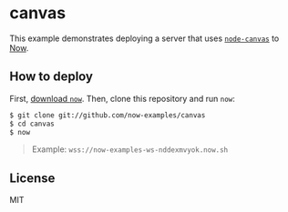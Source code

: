 # canvas

This example demonstrates deploying a server that uses
[`node-canvas`](https://github.com/Automattic/node-canvas)
to [Now](https://now.sh).

## How to deploy

First, [download `now`](https://zeit.co/download). Then, clone this
repository and run `now`:

```bash
$ git clone git://github.com/now-examples/canvas
$ cd canvas
$ now
```

> Example: `wss://now-examples-ws-nddexmvyok.now.sh`

## License

MIT
